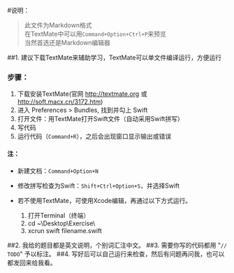 #说明：

> 此文件为Markdown格式  
> 在TextMate中可以用`Command+Option+Ctrl+P`来预览  
> 当然首选还是Markdown编辑器

##1. 建议下载TextMate来辅助学习，TextMate可以单文件编译运行，方便运行
###	步骤：
1. 下载安装TextMate(官网 http://textmate.org 或 http://soft.macx.cn/3172.htm)
2. 进入 Preferences > Bundles, 找到并勾上 Swift
3. 打开文件：用TextMate打开Swift文件（自动采用Swift拼写）
4. 写代码
5. 运行代码（`Command+R`），之后会出现窗口显示输出或错误

#### 注：
- 新建文档：`Command+Option+N`
- 修改拼写检查为Swift：`Shift+Ctrl+Option+S`，并选择Swift
- 若不使用TextMate，可使用Xcode编辑，再通过以下方式运行。

	1. 打开Terminal（终端）
	2. cd ~\Desktop\Exercise\
	3. xcrun swift filename.swift
		
##2. 我给的题目都是英文说明，个别词汇注中文。
##3. 需要你写的代码都用 "`// TODO`" 予以标注。
##4. 写好后可以自己运行来检查，然后有问题再问我，也可以都发回来给我看。
